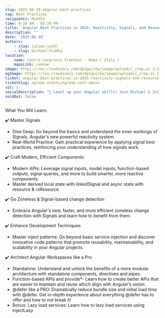 ```yaml
---
slug: 2025-06-19-angular-best-practices
tag: Best Practices
recipients: Middle
time: 9:30 AM - 05:30 PM
title: 'Angular Best Practices in 2025: Reactivity, Signals, and Resource Based Architecture'
description: ""
date: '2025-06-19'
authors: 
    - slug: julian-jandl
    - slug: michael-hladky
location: 
    name: Centro Congressi Frentani - Roma ( Italy )
    mapsLink: /venue
image: https://res.cloudinary.com/dp1gwjz5w/image/upload/c_crop,ar_1:1/v1742830054/2025/WORKSHOP__BEST_PRACTICE_rlwqnw.jpg
ogImage: https://res.cloudinary.com/dp1gwjz5w/image/upload/c_crop,ar_1:1/v1742830054/2025/WORKSHOP__BEST_PRACTICE_rlwqnw.jpg
ticket: angular-best-practices-in-2025-reactivity-signals-and-resource-based-architecture,85t-peutyli
ticketSlug: ngrome-events/ngrome-conf-mmxxv
col: 1
socialDescription: "🚀 Level up your Angular skills! Join Michael & Julian's workshop: Angular Best Practices in 2025: Reactivity, Signals, and Resource-Based Architecture. Master Signals, build efficient components, go zoneless, and architect like a pro. Learn more & register! #NGRome #Angular #Signals #Workshop"
soldOut: false
---
```


What You Will Learn:

✔️ Master Signals
- Dive Deep: Go beyond the basics and understand the inner workings of Signals, Angular's new powerful reactivity system.
- Real-World Practice: Gain practical experience by applying signal best practices, reinforcing your understanding of how signals work.

✔️ Craft Modern, Efficient Components:
- Modern APIs: Leverage signal inputs, model inputs, function-based outputs, signal queries, and more to build smarter, more reactive components.
- Master derived local state with linkedSignal and async state with resource & rxResource

✔️ Go Zoneless & Signal-based change detection
- Embrace Angular's new, faster, and more efficient zoneless change detection with Signals and learn how to benefit from them.

✔️ Enhance Development Techniques
- Master inject patterns: Go beyond basic service injection and discover innovative code patterns that promote reusability, maintainability, and scalability in your Angular projects.

✔️ Architect Angular Workspaces like a Pro
- Standalone: Understand and unlock the benefits of a more modular architecture with standalone components, directives and pipes.
- Function-based APIs and provide*- Learn how to create better APIs that are easier to maintain and reuse which align with Angular’s vision.
- @defer like a PRO: Dramatically reduce bundle size and initial load time with @defer. Get in-depth experience about everything @defer has to offer and how to not break it!
- Bonus: Lazy load services: Learn how to lazy load services using injectLazy.
